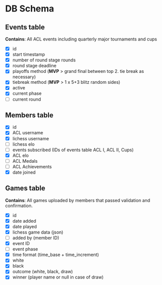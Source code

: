 # DB Schema

## Events table
**Contains**: All ACL events including quarterly major tournaments and cups
- [x] id
- [x] start timestamp
- [x] number of round stage rounds
- [x] round stage deadline
- [x] playoffs method (**MVP** > grand final between top 2. tie break as necessary)
- [x] tiebreak method (**MVP** > 1 x 5+3 blitz random sides)
- [x] active
- [x] current phase
- [ ] current round

## Members table
- [x] id
- [x] ACL username
- [x] lichess username
- [ ] lichess elo
- [ ] events subscribed (IDs of events table ACL I, ACL II, Cups)
- [x] ACL elo
- [ ] ACL Medals
- [ ] ACL Achievements
- [x] date joined

## Games table
**Contains**: All games uploaded by members that passed validation and confirmation.
- [x] id
- [x] date added
- [x] date played
- [x] lichess game data (json)
- [ ] added by (member ID)
- [x] event ID
- [ ] event phase
- [x] time format (time_base + time_increment)
- [x] white
- [x] black
- [x] outcome (white, black, draw)
- [x] winner (player name or null in case of draw)